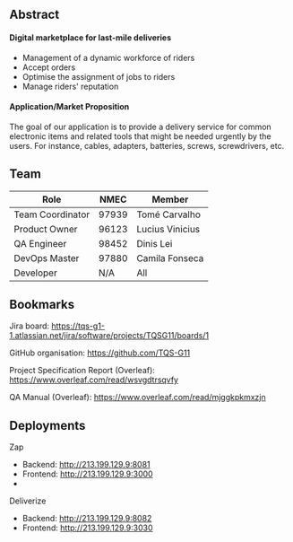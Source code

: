 ## Abstract

#### Digital marketplace for last-mile deliveries
* Management of a dynamic workforce of riders
* Accept orders
* Optimise the assignment of jobs to riders
* Manage riders' reputation

#### Application/Market Proposition

The goal of our application is to provide a delivery service for common electronic items and related tools that might be needed urgently by the users. For instance, cables, adapters, batteries, screws, screwdrivers, etc.


## Team

| Role             | NMEC  | Member          |
| ---------------- | ----- | --------------- |
| Team Coordinator | 97939 | Tomé Carvalho   |
| Product Owner    | 96123 | Lucius Vinicius |
| QA Engineer      | 98452 | Dinis Lei       |
| DevOps Master    | 97880 | Camila Fonseca  |
| Developer        | N/A   | All             |

## Bookmarks

Jira board: https://tqs-g1-1.atlassian.net/jira/software/projects/TQSG11/boards/1

GitHub organisation: https://github.com/TQS-G11

Project Specification Report (Overleaf): https://www.overleaf.com/read/wsvgdtrsqvfy

QA Manual (Overleaf): https://www.overleaf.com/read/mjggkpkmxzjn

## Deployments
Zap
  - Backend: http://213.199.129.9:8081
  - Frontend:  http://213.199.129.9:3000
  - 
Deliverize
  - Backend: http://213.199.129.9:8082
  - Frontend:  http://213.199.129.9:3030
